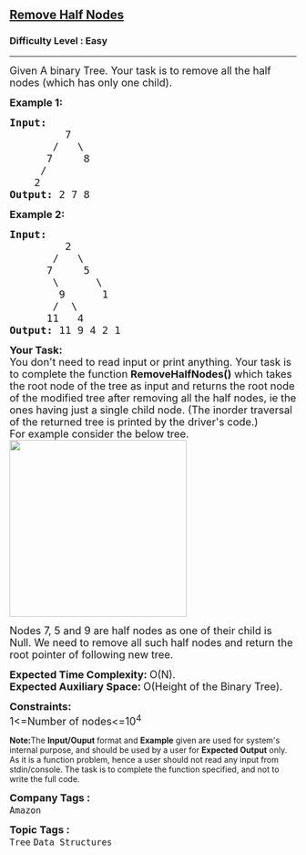 <h2><a href="https://www.geeksforgeeks.org/problems/remove-half-nodes/1?utm_source=gfg&utm_medium=article&utm_campaign=bottom_sticky_on_article">Remove Half Nodes</a></h2><h3>Difficulty Level : Easy</h3><hr><div class="problems_problem_content__Xm_eO"><p><span style="font-size:18px">Given A binary Tree. Your task is to remove all the half nodes (which has only one child).</span></p>

<p><span style="font-size:18px"><strong>Example 1:</strong></span></p>

<pre><span style="font-size:18px"><strong>Input:</strong>
&nbsp;        7
&nbsp;      /   \
&nbsp;     7     8
&nbsp;    / 
&nbsp;   2<strong>
Output: </strong>2 7 8&nbsp;</span>
</pre>

<p><span style="font-size:18px"><strong>Example 2:</strong></span></p>

<pre><span style="font-size:18px"><strong>Input:</strong>
&nbsp;        2
&nbsp;      /   \
&nbsp;     7     5
&nbsp;      \      \
&nbsp;       9      1
&nbsp;      /  \
&nbsp;     11   4<strong>
Output: </strong>11 9 4 2 1 </span></pre>

<p><span style="font-size:18px"><strong>Your Task:</strong><br>
You don't need to read input or print anything. Your task is to complete the function</span><span style="font-size:18px">&nbsp;<strong>RemoveHalfNodes()</strong> which takes the&nbsp;root node of the tree as input&nbsp;and returns the root node of the modified tree after removing all the half nodes, ie the ones having just a single child node. (The inorder traversal of the returned tree is printed by the driver's code.)<br>
For example consider the below tree.<br>
<img alt="" src="https://www.cdn.geeksforgeeks.org/wp-content/uploads/maxMin.png" style="height:310px; width:311px"></span></p>

<p><span style="font-size:18px">Nodes 7, 5 and 9 are half nodes as one of their child is Null. We need to remove all such half nodes and return the root pointer of following new tree.</span></p>

<p><span style="font-size:18px"><strong>Expected Time Complexity:&nbsp;</strong>O(N).<br>
<strong>Expected Auxiliary Space:&nbsp;</strong>O(Height of the Binary Tree).</span></p>

<p><span style="font-size:18px"><strong>Constraints:</strong><br>
1&lt;=Number of nodes&lt;=10<sup>4</sup></span></p>

<p><span style="font-size:14px"><strong>Note:</strong>The <strong>Input/Ouput</strong> format and <strong>Example</strong> given are used for system's internal purpose, and should be used by a user for <strong>Expected Output</strong> only. As it is a function problem, hence a user should not read any input from stdin/console. The task is to complete the function specified, and not to write the full code.</span></p>
</div><p><span style=font-size:18px><strong>Company Tags : </strong><br><code>Amazon</code>&nbsp;<br><p><span style=font-size:18px><strong>Topic Tags : </strong><br><code>Tree</code>&nbsp;<code>Data Structures</code>&nbsp;